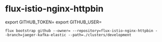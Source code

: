 # flux-istio-nginx-httpbin

export GITHUB_TOKEN=
export GITHUB_USER=

`flux bootstrap github --owner= --repository=flux-istio-nginx-httpbin --branch=jaeger-kafka-elastic --path=./clusters/development`
